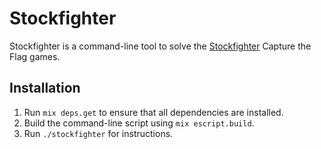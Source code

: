 # Stockfighter

Stockfighter is a command-line tool to solve the
[Stockfighter](https://www.stockfighter.io) Capture the Flag games.

## Installation

1. Run `mix deps.get` to ensure that all dependencies are installed.
2. Build the command-line script using `mix escript.build`.
3. Run `./stockfighter` for instructions.
